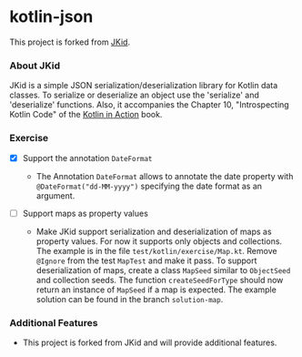 # kotlin-json

This project is forked from [JKid](https://github.com/yole/jkid). 


### About JKid

JKid is a simple JSON serialization/deserialization library for Kotlin data classes.
To serialize or deserialize an object use the 'serialize' and 'deserialize' functions. Also, it accompanies the Chapter 10, "Introspecting Kotlin Code" of the [Kotlin in Action](https://www.manning.com/books/kotlin-in-action) book.

### Exercise

- [x] Support the annotation `DateFormat`
  - The Annotation `DateFormat` allows to annotate the date property with `@DateFormat("dd-MM-yyyy")` specifying the date format as an argument.
    

- [ ] Support maps as property values
  - Make JKid support serialization and deserialization of maps as property values. For now it supports only objects and collections.
The example is in the file `test/kotlin/exercise/Map.kt`. Remove `@Ignore` from the test `MapTest` and make it pass.
To support deserialization of maps, create a class `MapSeed` similar to `ObjectSeed` and collection seeds.
The function `createSeedForType` should now return an instance of `MapSeed` if a map is expected.
The example solution can be found in the branch `solution-map`.

### Additional Features
- This project is forked from JKid and will provide additional features.